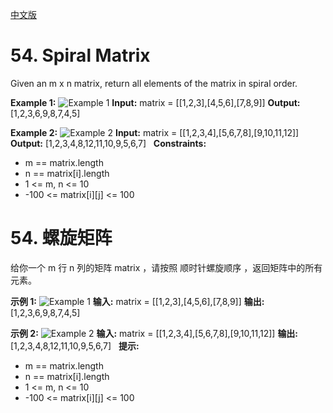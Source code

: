 [中文版](#chinese)
# 54. Spiral Matrix

Given an m x n matrix, return all elements of the matrix in spiral order.

**Example 1:**
![Example 1](https://assets.leetcode.com/uploads/2020/11/13/spiral1.jpg)
**Input:** matrix = [[1,2,3],[4,5,6],[7,8,9]]
**Output:** [1,2,3,6,9,8,7,4,5]

**Example 2:**
![Example 2](https://assets.leetcode.com/uploads/2020/11/13/spiral.jpg)
**Input:** matrix = [[1,2,3,4],[5,6,7,8],[9,10,11,12]]
**Output:** [1,2,3,4,8,12,11,10,9,5,6,7]
 
**Constraints:**

* m == matrix.length
* n == matrix[i].length
* 1 <= m, n <= 10
* -100 <= matrix[i][j] <= 100


<span id="chinese" ></span>

# 54. 螺旋矩阵

给你一个 m 行 n 列的矩阵 matrix ，请按照 顺时针螺旋顺序 ，返回矩阵中的所有元素。

**示例 1:**
![Example 1](https://assets.leetcode.com/uploads/2020/11/13/spiral1.jpg)
**输入:** matrix = [[1,2,3],[4,5,6],[7,8,9]]
**输出:** [1,2,3,6,9,8,7,4,5]

**示例 2:**
![Example 2](https://assets.leetcode.com/uploads/2020/11/13/spiral.jpg)
**输入:** matrix = [[1,2,3,4],[5,6,7,8],[9,10,11,12]]
**输出:** [1,2,3,4,8,12,11,10,9,5,6,7]
 
**提示:**

* m == matrix.length
* n == matrix[i].length
* 1 <= m, n <= 10
* -100 <= matrix[i][j] <= 100